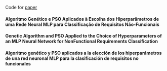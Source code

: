 Code for [paper](https://rsdjournal.org/index.php/rsd/article/download/26984/23539/315155)

#### Algoritmo Genético e PSO Aplicados à Escolha dos Hiperparâmetros de uma Rede Neural MLP para Classificação de Requisitos Não-Funcionais
#### Genetic Algorithm and PSO Applied to the Choice of Hyperparameters of an MLP Neural Network for NonFunctional Requirements Classification
#### Algoritmo genético y PSO aplicados a la elección de los hiperparámetros de una red neuronal MLP para la clasificación de requisitos no funcionales

